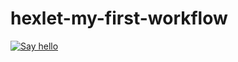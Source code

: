 # hexlet-my-first-workflow
[![Say hello](https://github.com/gelugu/hexlet-my-first-workflow/actions/workflows/say-hello.yml/badge.svg)](https://github.com/gelugu/hexlet-my-first-workflow/actions/workflows/say-hello.yml)
